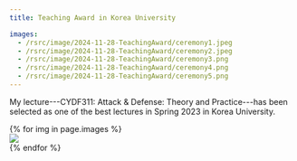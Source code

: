 ```yaml
---
title: Teaching Award in Korea University

images:
  - /rsrc/image/2024-11-28-TeachingAward/ceremony1.jpeg 
  - /rsrc/image/2024-11-28-TeachingAward/ceremony2.jpeg 
  - /rsrc/image/2024-11-28-TeachingAward/ceremony3.png 
  - /rsrc/image/2024-11-28-TeachingAward/ceremony4.png 
  - /rsrc/image/2024-11-28-TeachingAward/ceremony5.png
---
```


My lecture---CYDF311: Attack & Defense: Theory and Practice---has been selected as one of the best lectures in Spring 2023 in Korea University.

<!--more-->

<div class="card-columns">
    {% for img in page.images %}
    <div class="card" data-toggle="modal" data-target="#exampleModal" data-img="{{ img }}">
        <img class="card-img-top" src="{{ img }}" />
    </div>
    {% endfor %}
</div>

<div class="modal fade" id="exampleModal">
  <div class="modal-dialog modal-lg modal-dialog-centered">
    <div class="modal-content">
      <div class="modal-body">
        <img class="modal-img w-100" />
      </div>
    </div>
  </div>
</div>

<script type="text/javascript">
  $(document).ready(function() {
    $('#exampleModal').on('show.bs.modal', function (event) {
      var button = $(event.relatedTarget)
      var img = button.data('img')
      var modal = $(this)
      modal.find('.modal-img').attr('src', img)
    })
  })
</script>
